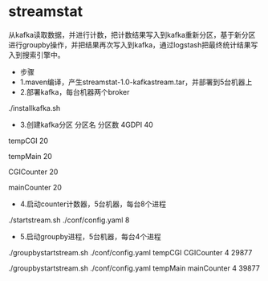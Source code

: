 # streamstat
从kafka读取数据，并进行计数，把计数结果写入到kafka重新分区，基于新分区进行groupby操作，并把结果再次写入到kafka，通过logstash把最终统计结果写入到搜索引擎中。

* 步骤
* 1.maven编译，产生streamstat-1.0-kafkastream.tar，并部署到5台机器上
* 2.部署kafka，每台机器两个broker

./installkafka.sh

* 3.创建kafka分区
分区名                     分区数
4GDPI        40

tempCGI      20

tempMain     20

CGICounter   20

mainCounter  20

* 4.启动counter计数器，5台机器，每台8个进程

./startstream.sh ./conf/config.yaml 8

* 5.启动groupby进程，5台机器，每台4个进程

./groupbystartstream.sh ./conf/config.yaml tempCGI CGICounter 4  29877

./groupbystartstream.sh ./conf/config.yaml tempMain mainCounter 4 39877
